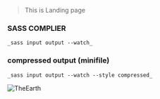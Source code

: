 > This is Landing page

### SASS COMPLIER

`_sass input output --watch_`

### compressed output (minifile)

`_sass input output --watch --style compressed_`

![TheEarth](https://upload.wikimedia.org/wikipedia/commons/thumb/2/2a/Universe_Reference_Map_Part_2_ru.jpg/580px-Universe_Reference_Map_Part_2_ru.jpg)
